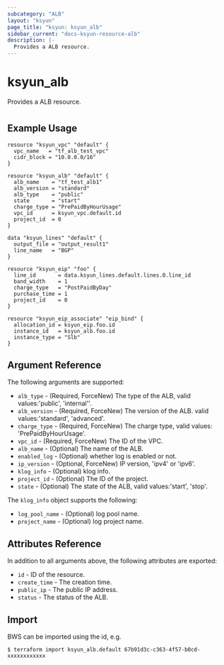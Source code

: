 ```yaml
---
subcategory: "ALB"
layout: "ksyun"
page_title: "ksyun: ksyun_alb"
sidebar_current: "docs-ksyun-resource-alb"
description: |-
  Provides a ALB resource.
---
```


# ksyun_alb

Provides a ALB resource.

#

## Example Usage

```hcl
resource "ksyun_vpc" "default" {
  vpc_name   = "tf_alb_test_vpc"
  cidr_block = "10.0.0.0/16"
}

resource "ksyun_alb" "default" {
  alb_name    = "tf_test_alb1"
  alb_version = "standard"
  alb_type    = "public"
  state       = "start"
  charge_type = "PrePaidByHourUsage"
  vpc_id      = ksyun_vpc.default.id
  project_id  = 0
}

data "ksyun_lines" "default" {
  output_file = "output_result1"
  line_name   = "BGP"
}

resource "ksyun_eip" "foo" {
  line_id       = data.ksyun_lines.default.lines.0.line_id
  band_width    = 1
  charge_type   = "PostPaidByDay"
  purchase_time = 1
  project_id    = 0
}

resource "ksyun_eip_associate" "eip_bind" {
  allocation_id = ksyun_eip.foo.id
  instance_id   = ksyun_alb.foo.id
  instance_type = "Slb"
}
```

## Argument Reference

The following arguments are supported:

* `alb_type` - (Required, ForceNew) The type of the ALB, valid values:'public', 'internal''.
* `alb_version` - (Required, ForceNew) The version of the ALB. valid values:'standard', 'advanced'.
* `charge_type` - (Required, ForceNew) The charge type, valid values: 'PrePaidByHourUsage'.
* `vpc_id` - (Required, ForceNew) The ID of the VPC.
* `alb_name` - (Optional) The name of the ALB.
* `enabled_log` - (Optional) whether log is enabled or not.
* `ip_version` - (Optional, ForceNew) IP version, 'ipv4' or 'ipv6'.
* `klog_info` - (Optional) klog info.
* `project_id` - (Optional) The ID of the project.
* `state` - (Optional) The state of the ALB, valid values:'start', 'stop'.

The `klog_info` object supports the following:

* `log_pool_name` - (Optional) log pool name.
* `project_name` - (Optional) log project name.

## Attributes Reference

In addition to all arguments above, the following attributes are exported:

* `id` - ID of the resource.
* `create_time` - The creation time.
* `public_ip` - The public IP address.
* `status` - The status of the ALB.


## Import

BWS can be imported using the id, e.g.

```
$ terraform import ksyun_alb.default 67b91d3c-c363-4f57-b0cd-xxxxxxxxxxxx
```

